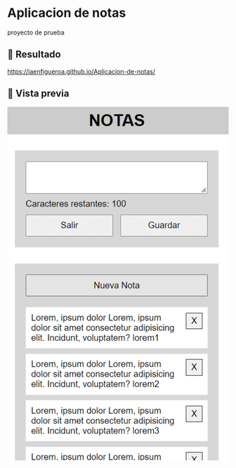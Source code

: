 # Aplicacion de notas

proyecto de prueba

## 🔗 Resultado

https://jaenfigueroa.github.io/Aplicacion-de-notas/

## 🔗 Vista previa

![App Screenshot](./assets/captura.png)
